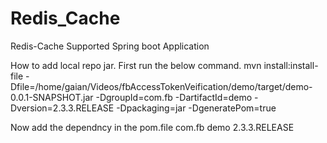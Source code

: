# Redis_Cache
Redis-Cache Supported Spring boot Application

How to add local repo jar.
First run the below command.
mvn install:install-file -Dfile=/home/gaian/Videos/fbAccessTokenVeification/demo/target/demo-0.0.1-SNAPSHOT.jar -DgroupId=com.fb -DartifactId=demo -Dversion=2.3.3.RELEASE -Dpackaging=jar -DgeneratePom=true


Now  add the dependncy in the pom.file 
<dependency>
			<groupId>com.fb</groupId>
			<artifactId>demo</artifactId>
			<version>2.3.3.RELEASE</version>
</dependency>


